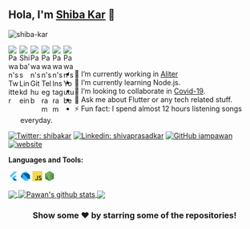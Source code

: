 ## Hola, I'm [Shiba Kar](https://shibaprasadkar786.web.app) 👋

<p align="left"> <img src="https://komarev.com/ghpvc/?username=shiba-kar&label=Views&color=blue&style=plastic" alt="shiba-kar" /> </p>

<a href="https://twitter.com/shibakar786">
  <img align="left" alt="Pawan's Twitter" width="22px" src="https://cdn.jsdelivr.net/npm/simple-icons@v3/icons/twitter.svg" />
</a>
<a href="https://linkedin.com/in/shivaprasadkar">
  <img align="left" alt="Shiba's Linkdein" width="22px" src="https://cdn.jsdelivr.net/npm/simple-icons@v3/icons/linkedin.svg" />
</a>
<a href="https://github.com/shiba-kar">
  <img align="left" alt="Pawan's Github" width="22px" src="https://cdn.jsdelivr.net/npm/simple-icons@v3/icons/github.svg" />
</a>
<a href="https://t.me/SPK787">
  <img align="left" alt="Pawan's Telegram" width="22px" src="https://cdn.jsdelivr.net/npm/simple-icons@v3/icons/telegram.svg" />
</a>
<a href="https://instagram.com/_devspk_/">
  <img align="left" alt="Pawan's Instagram" width="22px" src="https://cdn.jsdelivr.net/npm/simple-icons@v3/icons/instagram.svg" />
</a>

<a href="https://www.youtube.com/ThEGeEeK/">
  <img align="left" alt="Pawan's Youtube" width="22px" src="https://cdn.jsdelivr.net/npm/simple-icons@v3/icons/youtube.svg" />
</a>

<br/>
<br/>



- 🔭 I’m currently working in [Aliter]([https://www.alitersolutions.com/)
- 🌱 I’m currently learning Node.js.
- 👯 I’m looking to collaborate in [Covid-19](https://github.com/Shiba-Kar/covid-19_tracker).
- 💬 Ask me about Flutter or any tech related stuff.
- ⚡ Fun fact: I spend almost 12 hours listening songs everyday.

[![Twitter: shibakar](https://img.shields.io/twitter/follow/shibakar786?style=social)](https://twitter.com/shibakar786)
[![Linkedin: shivaprasadkar](https://img.shields.io/badge/-shivaprasadkar-blue?style=flat-square&logo=Linkedin&logoColor=white&link=https://www.linkedin.com/in/shivaprasadkar/)](https://www.linkedin.com/in/shivaprasadkar/)
[![GitHub iampawan](https://img.shields.io/github/followers/shiba-kar?label=follow&style=social)](https://github.com/shiba-kar)
[![website](https://img.shields.io/badge/PortfolioWebsite-shiba_kar-2648ff?style=flat-square&logo=google-chrome)](https://shibaprasadkar786.web.app)


**Languages and Tools:**  

<code><img height="20" src="https://raw.githubusercontent.com/github/explore/80688e429a7d4ef2fca1e82350fe8e3517d3494d/topics/flutter/flutter.png"></code>
<code><img height="20" src="https://raw.githubusercontent.com/github/explore/80688e429a7d4ef2fca1e82350fe8e3517d3494d/topics/dart/dart.png"></code>
<code><img height="20" src="https://raw.githubusercontent.com/github/explore/80688e429a7d4ef2fca1e82350fe8e3517d3494d/topics/javascript/javascript.png"></code>
<img height="20" src="https://raw.githubusercontent.com/github/explore/80688e429a7d4ef2fca1e82350fe8e3517d3494d/topics/nodejs/nodejs.png"></code>    

<a href="https://github.com/shiba-kar">
  <img align="center" src="https://github-readme-stats.vercel.app/api/top-langs/?username=shiba-kar&theme=dark&hide_langs_below=1" />
</a>
<a href="https://github.com/shiba-kar">
 <img align="center" src="https://github-readme-stats.vercel.app/api?username=shiba-kar&show_icons=true&theme=dracula&line_height=27" alt="Pawan's github stats"/>
</a>

<a href="https://github.com/Shiba-Kar/covid-19_tracker">
 <img align="center" src="https://github-readme-stats.vercel.app/api/pin/?username=shiba-kar&repo=covid-19_tracker&theme=dark" />
</a>

<div align="center">

### Show some ❤️ by starring some of the repositories!

</div>

